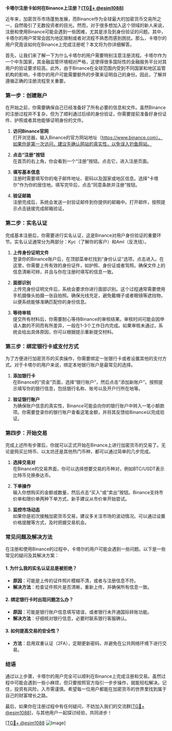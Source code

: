 **卡塔尔注册卡如何在Binance上注册？[[TG💪+ @esim1088](https://t.me/s/esim1088)]**

近年来，加密货币市场蓬勃发展，而Binance作为全球最大的加密货币交易所之一，自然吸引了无数投资者的目光。然而，对于很多想加入这个领域的新人来说，注册和使用Binance可能会遇到一些困难，尤其是涉及到身份验证的问题。其中，卡塔尔的用户常常会因为地区限制或者对流程不熟悉而感到困扰。那么，卡塔尔的用户究竟该如何在Binance上完成注册呢？本文将为你详细解答。

首先，让我们来了解一下为什么卡塔尔的用户需要特别注意注册流程。卡塔尔作为一个中东国家，其金融监管环境相对严格，这使得很多国际性的金融服务平台对其用户的验证要求较高。此外，由于Binance在全球范围内受到不同国家和地区监管机构的影响，卡塔尔的用户可能需要额外的步骤来证明自己的身份。因此，了解并遵循正确的注册流程至关重要。

### **第一步：创建账户**
在开始之前，你需要确保自己已经准备好了所有必要的信息和文件。虽然Binance的注册过程并不复杂，但为了顺利通过后续的身份验证，你需要提前准备好身份证件、护照或者其他能够证明身份的文件。

1. **访问Binance官网**  
   打开浏览器，输入Binance的官方网站地址（https://www.binance.com）。如果你是第一次访问，建议先确认网站的真实性，以免误入钓鱼网站。

2. **点击“注册”按钮**  
   在首页的右上角，你会看到一个“注册”按钮。点击它，进入注册页面。

3. **填写基本信息**  
   注册时需要填写你的电子邮件地址、密码以及国家或地区信息。选择“卡塔尔”作为你的居住地。填写完毕后，点击“同意条款并注册”按钮。

4. **验证邮箱**  
   注册完成后，系统会发送一封验证邮件到你提供的邮箱中。打开邮件，按照提示点击链接完成邮箱验证。

### **第二步：实名认证**
完成基本注册后，你需要进行实名认证，这是Binance对用户身份验证的重要环节。实名认证通常分为两部分：Kyc（了解你的客户）和Aml（反洗钱）。

1. **上传身份证明文件**  
   登录你的Binance账户后，在顶部菜单栏找到“身份认证”选项，点击进入。在这里，你需要上传有效的身份证件，如护照、身份证或者驾照。确保文件上的信息清晰可辨，并且与你在注册时填写的信息一致。

2. **面部识别**  
   上传完身份证明文件后，系统会要求你进行面部识别。这个过程通常需要使用手机摄像头拍摄一张自拍照。确保光线充足，避免戴帽子或者眼镜等遮挡物，以便系统能够准确匹配你的身份信息。

3. **等待审核**  
   提交所有材料后，你需要耐心等待Binance的审核结果。审核时间可能会因申请人数的不同而有所差异，一般在1-3个工作日内完成。如果审核未通过，系统会给出具体原因，你可以根据提示重新提交材料。

### **第三步：绑定银行卡或支付方式**
为了方便进行加密货币的买卖操作，你需要绑定一张银行卡或者设置其他的支付方式。对于卡塔尔的用户来说，绑定本地银行账户是最常见的选择。

1. **添加银行卡**  
   在Binance的“资金”页面，选择“银行账户”，然后点击“添加新账户”。按照提示填写你的银行信息，包括银行名称、账号以及开户行所在地等。

2. **验证银行账户**  
   为确保账户信息的真实性，Binance可能会向你的银行账户中转入一笔小额款项。你需要登录你的银行账户查看这笔金额，并将其反馈给Binance以完成验证。

### **第四步：开始交易**
完成上述所有步骤后，你就可以正式开始在Binance上进行加密货币的交易了。无论是购买比特币、以太坊还是其他热门币种，都可以通过简单的几步完成。

1. **选择交易对**  
   在Binance的交易界面，你可以选择想要交易的币种对，例如BTC/USDT表示比特币兑换泰达币。

2. **下单操作**  
   输入你想购买的金额或数量，然后点击“买入”或“卖出”按钮。Binance支持市价单和限价单两种下单方式，新手建议从市价单开始尝试。

3. **监控市场动态**  
   如果你是初次接触加密货币交易，建议多关注市场的波动情况。可以通过设置价格提醒等方式，及时把握交易机会。

### **常见问题及解决方法**
在注册和使用Binance的过程中，卡塔尔的用户可能会遇到一些问题。以下是一些常见的疑问及其解决方案：

#### **1. 为什么我的实名认证总是被拒绝？**
- **原因**：可能是上传的证件照片模糊不清，或者与注册信息不符。
- **解决方法**：检查证件照片是否清晰，重新上传，并确保所有信息一致。

#### **2. 绑定银行卡时出现问题怎么办？**
- **原因**：可能是银行账户信息填写错误，或者银行未开通国际转账功能。
- **解决方法**：仔细核对银行信息，必要时联系银行客服确认。

#### **3. 如何提高交易的安全性？**
- **方法**：启用双重认证（2FA），定期更新密码，并避免在公共网络环境下进行交易。

### **结语**
通过以上步骤，卡塔尔的用户完全可以顺利在Binance上完成注册和交易。虽然过程中可能会遇到一些小麻烦，但只要按照官方指引一步步操作，就能轻松解决。记住，投资有风险，入市需谨慎。希望每一位用户都能在加密货币的世界里找到属于自己的财富增长之路。

最后，如果你在注册过程中有任何疑问，不妨加入我们的交流群[[TG💪+ @esim1088](https://t.me/s/esim1088)]，与其他用户一起探讨经验，共同进步！

[[TG💪+ @esim1088](https://t.me/s/esim1088) ![Image](https://i.postimg.cc/4NQfJmqS/Snipaste-2025-05-13-00-14-12.png)]